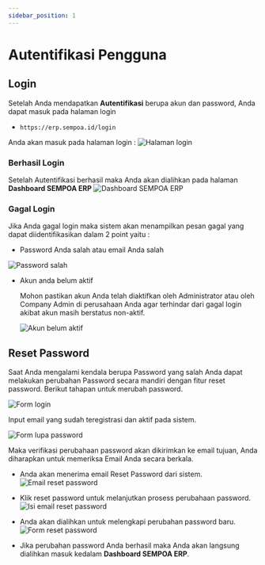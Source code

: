 ```yaml
---
sidebar_position: 1
---
```


# Autentifikasi Pengguna

## Login


Setelah Anda mendapatkan **Autentifikasi** berupa akun dan password, Anda dapat masuk pada halaman login
- `https://erp.sempoa.id/login` 

Anda akan masuk pada halaman login  :
![Halaman login](/img/login.PNG)


### Berhasil Login

Setelah Autentifikasi berhasil maka Anda akan dialihkan pada halaman **Dashboard SEMPOA ERP**
![Dashboard SEMPOA ERP](/img/dashboard.PNG)


### Gagal Login
Jika Anda gagal login maka sistem akan menampilkan pesan gagal yang dapat diidentifikasikan dalam 2 point yaitu :
 - Password Anda salah atau email Anda salah

 ![Password salah](/img/loginfail.PNG)

 - Akun anda belum aktif
   
   Mohon pastikan akun Anda telah diaktifkan oleh Administrator atau oleh Company Admin di perusahaan Anda agar terhindar dari gagal login akibat akun masih berstatus non-aktif.

   ![Akun belum aktif](/img/nonactive.PNG)
## Reset Password
Saat Anda mengalami kendala berupa Password yang salah Anda dapat melakukan perubahan Password secara mandiri dengan fitur reset password. Berikut tahapan untuk merubah password.

![Form login](/img/Lp1.PNG)


Input email yang sudah teregistrasi dan aktif pada sistem.

![Form lupa password](/img/Lp2.PNG)

Maka verifikasi perubahaan password akan dikirimkan ke email tujuan, Anda diharapkan untuk memeriksa Email Anda secara berkala.

- Anda akan menerima email Reset Password dari sistem.
![Email reset password](/img/emailUbah.PNG)

- Klik reset password untuk melanjutkan prosess perubahaan password.
![Isi email reset password](/img/Confrim.PNG)

- Anda akan dialihkan untuk melengkapi perubahan password baru.
![Form reset password](/img/setnewpass.PNG)

- Jika perubahan password Anda berhasil maka Anda akan langsung dialihkan masuk kedalam **Dashboard SEMPOA ERP**.